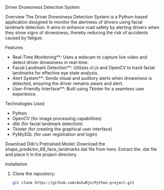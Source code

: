 
Driver Drowsiness Detection System

Overview
The Driver Drowsiness Detection System is a Python-based application designed to monitor the alertness of drivers using facial landmark detection. It aims to enhance road safety by alerting drivers when they show signs of drowsiness, thereby reducing the risk of accidents caused by fatigue.

Features
- Real-Time Monitoring**: Uses a webcam to capture live video and detect driver drowsiness in real-time.
- Facial Landmark Detection**: Utilizes `dlib` and OpenCV to track facial landmarks for effective eye state analysis.
- Alert System**: Sends visual and auditory alerts when drowsiness is detected, ensuring the driver remains aware and alert.
- User-Friendly Interface**: Built using Tkinter for a seamless user experience.

Technologies Used
- Python
- OpenCV (for image processing capabilities)
- dlib (for facial landmark detection)
- Tkinter (for creating the graphical user interface)
- PyMySQL (for user registration and login)

Download Dlib's Pretrained Model:
Download the shape_predictor_68_face_landmarks.dat file from here.
Extract the .dat file and place it in the project directory.


Installation
1. Clone the repository:
   ```bash
   git clone https://github.com/AshuRjn/Python-project.git
